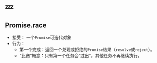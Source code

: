 # :zzz:

## Promise.race

- 接受： 一个`Promise`可迭代对象
- 行为：
  - 第一个完成：返回一个兑现或拒绝的`Promise`结果（`resolve`或`reject`）。
  - “比赛”概念：只有第一个任务会“胜出”，其他任务不再继续执行。
